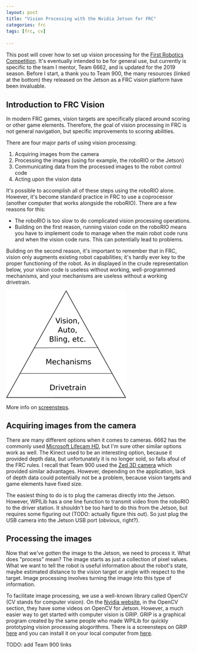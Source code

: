 ```yaml
---
layout: post
title: "Vision Processing with the Nvidia Jetson for FRC"
categories: frc
tags: [frc, cv]

---
```


This post will cover how to set up vision processing for the [First Robotics
Competition](https://www.firstinspires.org/). It's eventually intended to be for
general use, but currently is specific to the team I mentor, Team 6662, and is
updated for the 2019 season. Before I start, a thank you to Team 900, the many
resources (linked at the bottom) they released on the Jetson as a FRC vision
platform have been invaluable.

## Introduction to FRC Vision

In modern FRC games, vision targets are specifically placed around scoring or
other game elements. Therefore, the goal of vision processing in FRC is not
general navigation, but specific improvements to scoring abilities.

There are four major parts of using vision processing:
1. Acquiring images from the camera
2. Processing the images (using for example, the roboRIO or the Jetson)
3. Communicating data from the processed images to the robot control code
4. Acting upon the vision data

It's possible to accomplish all of these steps using the roboRIO alone. However,
it's become standard practice in FRC to use a coprocessor (another computer
that works alongside the roboRIO). There are a few reasons for this:
- The roboRIO is too slow to do complicated vision processing operations.
- Building on the first reason, running vision code on the roboRIO means you
have to implement code to manage when the main robot code runs and when the
vision code runs. This can potentially lead to problems.

Building on the second reason, it's important to remember that in FRC, vision
only augments existing robot capabilities; it's hardly ever key to the proper
functioning of the robot. As in displayed in the crude representation below,
your vision code is useless without working, well-programmed mechanisms, and
your mechanisms are useless without a working drivetrain.

![The Pyramid of FRC](/assets/images/pyramid_of_frc.png)

More info on
[screensteps](
https://wpilib.screenstepslive.com/s/currentCS/m/vision/l/682117-strategies-for-vision-programming).

## Acquiring images from the camera

There are many different options when it comes to cameras. 6662 has the commonly
used [Microsoft Lifecam HD](
https://www.microsoft.com/accessories/en-us/products/webcams/lifecam-hd-3000/t3h-00011),
but I'm sure other similar options work as well. The Kinect used to be an
interesting option, because it provided depth data, but unfortunately it is no
longer sold, so falls afoul of the FRC rules. I recall that Team 900 used the 
[Zed 3D camera](https://www.stereolabs.com/zed/) which provided similar
advantages. However, depending on the application, lack of depth data could
potentially not be a problem, because vision targets and game elements have
fixed size.

The easiest thing to do is to plug the cameras directly into the Jetson. However,
WPILib has a one line function to transmit video from the roboRIO to the driver
station. It shouldn't be too hard to do this from the Jetson, but requires
some figuring out (TODO: actually figure this out). So just plug the USB camera
into the Jetson USB port (obvious, right?).

## Processing the images

Now that we've gotten the image to the Jetson, we need to process it. What does
"process" mean? The image starts as just a collection of pixel values. What we
want to tell the robot is useful information about the robot's state, maybe
estimated distance to the vision target or angle with respect to the target.
Image processing involves turning the image into this type of information.

To facilitate image processing, we use a well-known library called OpenCV (CV
stands for computer vision). On the [Nvidia website](
https://developer.nvidia.com/embedded/learn/tutorials), in the OpenCV section,
they have some videos on OpenCV for Jetson. However, a much easier way to get
started with computer vision is GRIP. GRIP is a graphical program created by the
same people who made WPILib for quickly prototyping vision processing
alogorithms. There is a screensteps on GRIP [here](
https://wpilib.screenstepslive.com/s/currentCS/m/vision/l/463566-introduction-to-grip)
and you can install it on your local computer from [here](
https://github.com/WPIRoboticsProjects/GRIP/releases). 








TODO: add Team 900 links
